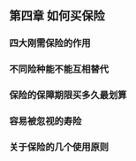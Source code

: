 ## 第四章 如何买保险



### 四大刚需保险的作用



### 不同险种能不能互相替代



### 保险的保障期限买多久最划算



### 容易被忽视的寿险



### 关于保险的几个使用原则